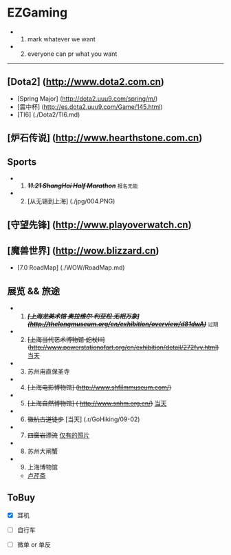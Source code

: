 # EZGaming
  - 1. mark whatever we want
  - 2. everyone can pr what you want

-----------------------------------

## [Dota2] (http://www.dota2.com.cn)
  - [Spring Major] (http://dota2.uuu9.com/spring/m/)
  - [震中杯] (http://es.dota2.uuu9.com/Game/145.html)
  - [TI6] (./Dota2/TI6.md)
    
## [炉石传说] (http://www.hearthstone.com.cn)

## Sports
  - 1. ~~***11.21 ShangHai Half Marathon***~~ `报名无能`
  - 2. [从无锡到上海] (./jpg/004.PNG)
  
## [守望先锋] (http://www.playoverwatch.cn)

## [魔兽世界] (http://wow.blizzard.cn)
  - [7.0 RoadMap] (./WOW/RoadMap.md)

## 展览 && 旅途
  - 1. ~~***[上海龙美术馆 奥拉维尔·利亚松 无相万象] (http://thelongmuseum.org/cn/exhibition/overview/d81dwA)***~~ `过期`
  - 2. ~~[上海当代艺术博物馆 蛇杖III] (http://www.powerstationofart.org/cn/exhibition/detail/272fvy.html)~~   [当天](./%E8%9B%87%E6%9D%96)
  - 3. 苏州甪直保圣寺
  - 4. ~~[上海电影博物馆] (http://www.shfilmmuseum.com/)~~
  - 5. ~~[上海自然博物馆] ( http://www.snhm.org.cn/)~~ [当天](./%E8%87%AA%E7%84%B6%E5%8D%9A%E7%89%A9%E9%A6%86)
  - 6. ~~徽杭古道徒步~~ [当天] (.r/GoHiking/09-02)
  - 7. ~~四窗岩漂流~~ [仅有的照片](./jpg/002.JPG)
  - 8. 苏州大闸蟹
  - 9. 上海博物馆
    -  [卢芹斋](http://baike.baidu.com/link?url=-OzU6COwAv7DCSbKgMO_9Z9beuPPuf62spq9F_LhEQNdTB7Q1muwW-UyKBi-CqmMRu_ZahMsTHEkAgfO1n3p8_) 

## ToBuy
  - [x] 耳机
  - [ ] 自行车
  - [ ] 微单 or 单反


